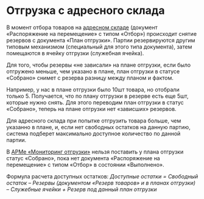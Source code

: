 # Отгрузка с адресного склада

В момент отбора товаров на [адресном складе](../../../../Warehouse/AddressWarehouse/AdressWarehouse.md) (документ «Распоряжение на перемещение» с типом «Отбор») происходит снятие резервов с документа «План отгрузки». Партии резервируются другим типовым механизмом (специальный для этого типа документа), затем помещаются в ячейку отгрузки (служебная ячейка).  

Для того, чтобы резервы «не зависали» на плане отгрузки, если было отгружено меньше, чем указано в плане, план отгрузки в статусе «Собрано» снимет с резерва разницу между планом и фактом.  

Например, у нас в плане отгрузки было 10шт товара, но отобрали только 5. Получается, что по плану отгрузки в резерве есть еще 5шт, которые нужно снять. Для этого переводим план отгрузки в статус «Собрано», теперь на плане отгрузки нет «зависших» резервов.

Для адресного склада при попытке отгрузить товара больше, чем указанно в плане, и, если нет свободных остатков на данную партию, система подберет максимально доступное количество по данной партии. 

В [АРМе «Мониторинг отгрузки»](../../../../Warehouse/AddressWarehouse/Otgruzka/OtgruzkaNaTCD.md) нельзя поставить у плана отгрузки статус «Собрано», пока нет документа «Распоряжение на перемещение» с типом «Отбор» в состоянии «Выполнено».

Формула расчета доступных остатков:
    *Доступные остатки = Свободный остаток – Резервы (документом «Резерв товаров» и в планах отгрузки) – Служебные ячейки + Резерв под данный план отгрузки*